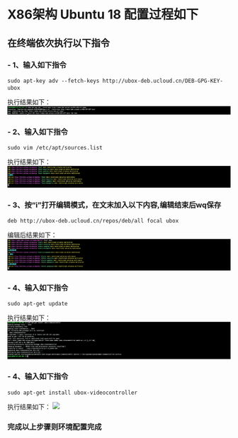 # X86架构 Ubuntu 18 配置过程如下


## 在终端依次执行以下指令

### - **1、输入如下指令**
    sudo apt-key adv --fetch-keys http://ubox-deb.ucloud.cn/DEB-GPG-KEY-ubox
                          
执行结果如下：
  ![](../images/ubuntu18_x86_1.png)

### - **2、输入如下指令**
    sudo vim /etc/apt/sources.list
执行结果如下：
  ![](../images/ubuntu18_x86_2.png)

### - **3、按“i”打开编辑模式，在文末加入以下内容,编辑结束后wq保存**
    deb http://ubox-deb.ucloud.cn/repos/deb/all focal ubox
编辑后结果如下：
  ![](../images/ubuntu18_x86_3.png)

### - **4、输入如下指令**
    sudo apt-get update
执行结果如下：
  ![](../images/ubuntu18_x86_4.png)

### - **4、输入如下指令**
    sudo apt-get install ubox-videocontroller
执行结果如下：
  ![](../images/ubuntu18_x86_5.png)

### **完成以上步骤则环境配置完成**
